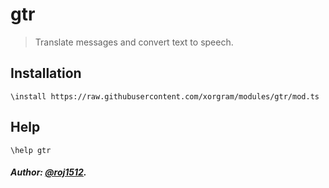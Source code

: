# gtr

> Translate messages and convert text to speech.

## Installation

```text
\install https://raw.githubusercontent.com/xorgram/modules/gtr/mod.ts
```

## Help

```text
\help gtr
```

##### Author: [@roj1512](https://github.com/roj1512).
